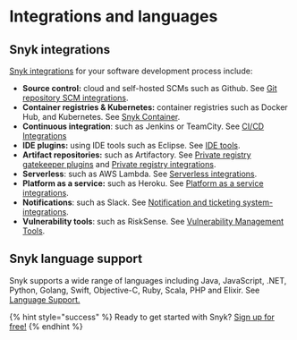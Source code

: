 # Integrations and languages

## Snyk integrations

[Snyk integrations](integrations) for your software development process include:

* **Source control:** cloud and self-hosted SCMs such as Github. See [Git repository SCM integrations](https://support.snyk.io/hc/en-us/sections/360001138098-Git-repository-SCM-integrations).
* **Container registries & Kubernetes:** container registries such as Docker Hub, and Kubernetes. See [Snyk Container](snyk-container).
* **Continuous integration**: such as Jenkins or TeamCity. See [CI/CD Integrations](integrations/ci-cd-integrations)
* **IDE plugins:** using IDE tools such as Eclipse. See [IDE tools](integrations/ide-tools).
* **Artifact repositories:** such as Artifactory. See [Private registry gatekeeper plugins](integrations/private-registry-gatekeeper-plugins) and [Private registry integrations](integrations/private-registry-integrations).
* **Serverless**: such as AWS Lambda. See [Serverless integrations](integrations/serverless-integrations).
* **Platform as a service:** such as Heroku. See [Platform as a service integrations](integrations/platform-as-a-service-integrations/). 
* **Notifications**: such as Slack. See [Notification and ticketing system-integrations](integrations/notifications-ticketing-system-integrations).
* **Vulnerability tools**: such as RiskSense. See [Vulnerability Management Tools](https://support.snyk.io/hc/en-us/sections/360003642858-Vulnerability-Management-Tools).

## Snyk language support

Snyk supports a wide range of languages including Java, JavaScript, .NET, Python, Golang, Swift, Objective-C, Ruby, Scala, PHP and Elixir. See [Language Support.](https://support.snyk.io/hc/en-us/categories/360000456257-Language-support)

{% hint style="success" %}
Ready to get started with Snyk? [Sign up for free!](https://snyk.io/login?cta=sign-up&loc=footer&page=support_docs_page)
{% endhint %}

